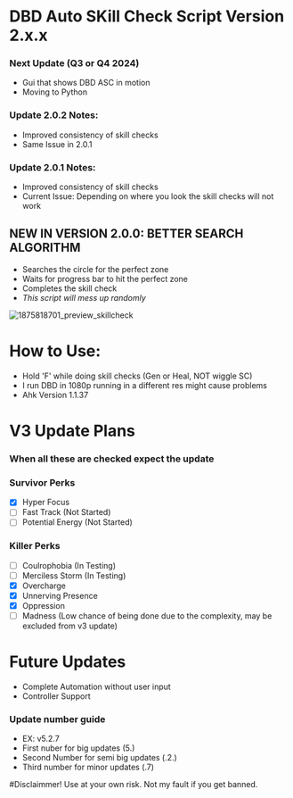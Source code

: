 # DBD Auto SKill Check Script Version 2.x.x
### Next Update (Q3 or Q4 2024)
* Gui that shows DBD ASC in motion
* Moving to Python

### Update 2.0.2 Notes:
* Improved consistency of skill checks
* Same Issue in 2.0.1

### Update 2.0.1 Notes:
* Improved consistency of skill checks
* Current Issue: Depending on where you look the skill checks will not work

## NEW IN VERSION 2.0.0: BETTER SEARCH ALGORITHM
* Searches the circle for the perfect zone
* Waits for progress bar to hit the perfect zone
* Completes the skill check
* *This script will mess up randomly*

![1875818701_preview_skillcheck](https://github.com/wVibzz/DeadByDaylight-Auto-Skill-Check/assets/113342610/df3b0560-2379-47f5-a83b-2fef3e608b8d)


# How to Use:
* Hold 'F' while doing skill checks (Gen or Heal, NOT wiggle SC)
* I run DBD in 1080p running in a different res might cause problems
* Ahk Version 1.1.37

# V3 Update Plans 
### When all these are checked expect the update
### Survivor Perks
- [x] Hyper Focus
- [ ] Fast Track (Not Started)
- [ ] Potential Energy (Not Started)

### Killer Perks
- [ ] Coulrophobia (In Testing)
- [ ] Merciless Storm (In Testing)
- [x] Overcharge
- [x] Unnerving Presence
- [x] Oppression
- [ ] Madness (Low chance of being done due to the complexity, may be excluded from v3 update)

# Future Updates
* Complete Automation without user input
* Controller Support

### Update number guide
* EX: v5.2.7
* First nuber for big updates (5.)
* Second Number for semi big updates (.2.)
* Third number for minor updates (.7)

#Disclaimmer!
Use at your own risk. Not my fault if you get banned.
